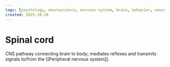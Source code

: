 ```yaml
---
tags: [psychology, neuroscience, nervous-system, brain, behavior, neurotransmitters]
created: 2025-10-20
---
```

# Spinal cord

CNS pathway connecting brain to body; mediates reflexes and transmits signals to/from the [[Peripheral nervous system]].
